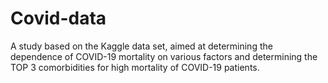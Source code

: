 # Covid-data
A study based on the Kaggle data set, aimed at determining the dependence of COVID-19 mortality on various factors and determining the TOP 3 comorbidities for high mortality of COVID-19 patients.
